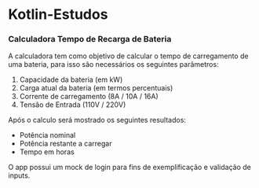 # Kotlin-Estudos

### Calculadora Tempo de Recarga de Bateria
A calculadora tem como objetivo de calcular o tempo de carregamento de uma bateria, para isso são necessários os seguintes parâmetros:
1. Capacidade da bateria (em kW)
2. Carga atual da bateria (em termos percentuais)
3. Corrente de carregamento (8A / 10A / 16A)
4. Tensão de Entrada (110V / 220V)

Após o calculo será mostrado os seguintes resultados:
- Potência nominal
- Potência restante a carregar
- Tempo em horas

O app possui um mock de login para fins de exemplificação e validação de inputs.
